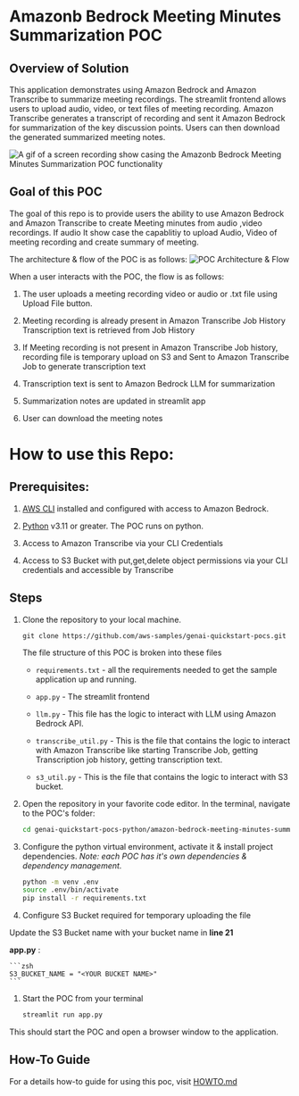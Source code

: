 # Amazonb Bedrock Meeting Minutes Summarization POC

## Overview of Solution

This application demonstrates using Amazon Bedrock and Amazon Transcribe to summarize meeting recordings. The streamlit frontend allows users to upload audio, video, or text files of meeting recording. Amazon Transcribe generates a transcript of recording and sent it Amazon Bedrock for summarization of the key discussion points. Users can then download the  generated summarized meeting notes.

![A gif of a screen recording show casing the Amazonb Bedrock Meeting Minutes Summarization POC functionality](images/demo.gif)


## Goal of this POC
The goal of this repo is to provide users the ability to use Amazon Bedrock and Amazon Transcribe to create Meeting minutes from audio ,video recordings. If audio 
It show case the capablitiy to upload Audio, Video of meeting recording and create summary of meeting.

The architecture & flow of the POC is as follows:
![POC Architecture & Flow](images/architecture.png 'POC Architecture')


When a user interacts with the POC, the flow is as follows:

1. The user uploads a meeting recording video or audio or .txt file using Upload File button.

1. Meeting recording is already present in Amazon Transcribe Job History Transcription text is retrieved from Job History

1. If Meeting recording is not present in Amazon Transcribe Job history, recording file is temporary upload on S3 and Sent to Amazon Transcribe Job to generate transcription text 

1. Transcription text is sent to Amazon Bedrock LLM for summarization

1. Summarization notes are updated in streamlit app

1. User can download the meeting notes




# How to use this Repo:

## Prerequisites:

1. [AWS CLI](https://docs.aws.amazon.com/cli/latest/userguide/getting-started-install.html) installed and configured with access to Amazon Bedrock.

1. [Python](https://www.python.org/downloads/) v3.11 or greater. The POC runs on python. 


1. Access to Amazon Transcribe via your CLI Credentials

1. Access to S3 Bucket with put,get,delete object permissions via your CLI credentials and accessible by Transcribe


## Steps
1. Clone the repository to your local machine.

    ```
    git clone https://github.com/aws-samples/genai-quickstart-pocs.git
    ```
    
    The file structure of this POC is broken into these files
    
    * `requirements.txt` - all the requirements needed to get the sample application up and running.
    * `app.py` - The streamlit frontend
    
    
    * `llm.py` - This file has the logic to interact with LLM using Amazon Bedrock API. 
    
    * `transcribe_util.py` - This is the file that contains the logic to interact with Amazon Transcribe like starting Transcribe Job, getting Transcription job history, getting transcription text.
    
    * `s3_util.py` - This is the file that contains the logic to interact with S3 bucket.
    
    

1. Open the repository in your favorite code editor. In the terminal, navigate to the POC's folder:
    ```zsh
    cd genai-quickstart-pocs-python/amazon-bedrock-meeting-minutes-summarization-poc
    ```

1. Configure the python virtual environment, activate it & install project dependencies. *Note: each POC has it's own dependencies & dependency management.*
    ```zsh
    python -m venv .env
    source .env/bin/activate
    pip install -r requirements.txt
    ```

1. Configure S3 Bucket required for temporary uploading the file

Update the S3 Bucket name with your bucket name in **line 21**

**app.py** :

    ```zsh
    S3_BUCKET_NAME = "<YOUR BUCKET NAME>"
    ```


1. Start the POC from your terminal
    ```zsh
    streamlit run app.py
    ```
This should start the POC and open a browser window to the application. 

## How-To Guide
For a details how-to guide for using this poc, visit [HOWTO.md](HOWTO.md)

